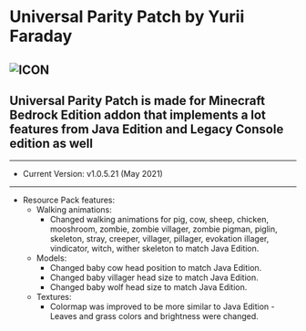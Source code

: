 # Universal Parity Patch by Yurii Faraday
![ICON](https://i114.fastpic.ru/big/2021/0502/37/e981b7eeafba65a6ae511704a61eb437.jpg)
-----------------------------
Universal Parity Patch is made for Minecraft Bedrock Edition addon that implements a lot features from Java Edition and Legacy Console edition as well
-----------------------------

-----------------------------
* Current Version: v1.0.5.21 (May 2021)
-----------------------------
* Resource Pack features:
    * Walking animations:
        - Changed walking animations for pig, cow, sheep, chicken, mooshroom, zombie, zombie villager, zombie pigman, piglin, skeleton, stray, creeper, villager, pillager, evokation illager, vindicator, witch, wither skeleton to match Java Edition.
    * Models:
         - Changed baby cow head position to match Java Edition.
         - Changed baby villager head size to match Java Edition.
         - Changed baby wolf head size to match Java Edition.
    * Textures:
         - Colormap was improved to be more similar to Java Edition
               - Leaves and grass colors and brightness were changed.
